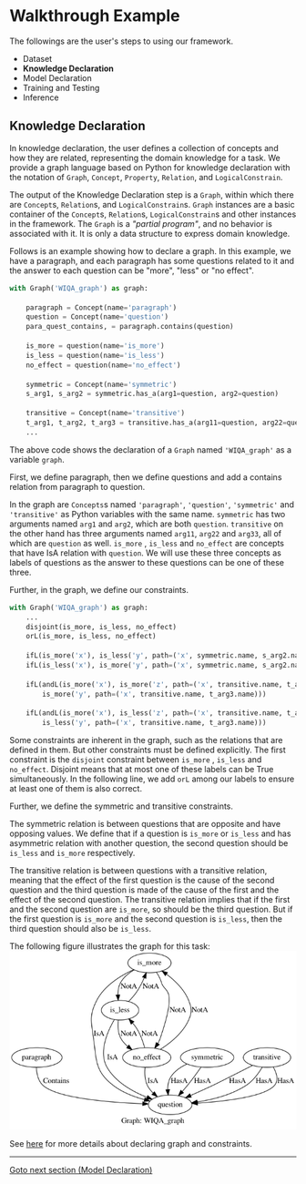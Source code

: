# Walkthrough Example

The followings are the user's steps to using our framework.

- Dataset
- **Knowledge Declaration**
- Model Declaration
- Training and Testing
- Inference

## Knowledge Declaration

In knowledge declaration, the user defines a collection of concepts and how they are related, representing the domain knowledge for a task.
We provide a graph language based on Python for knowledge declaration with the notation of `Graph`, `Concept`, `Property`, `Relation`, and `LogicalConstrain`.

The output of the Knowledge Declaration step is a `Graph`, within which there are `Concept`s, `Relation`s, and `LogicalConstrain`s. `Graph` instances are a basic container of the `Concept`s, `Relation`s, `LogicalConstrain`s and other instances in the framework. The `Graph` is a *"partial program"*, and no behavior is associated with it. It is only a data structure to express domain knowledge.


Follows is an example showing how to declare a graph. In this example, we have a paragraph, and each paragraph has some questions related to it and the answer to each question can be "more", "less" or "no effect".

```python
with Graph('WIQA_graph') as graph:

    paragraph = Concept(name='paragraph')
    question = Concept(name='question')
    para_quest_contains, = paragraph.contains(question)

    is_more = question(name='is_more')
    is_less = question(name='is_less')
    no_effect = question(name='no_effect')

    symmetric = Concept(name='symmetric')
    s_arg1, s_arg2 = symmetric.has_a(arg1=question, arg2=question)

    transitive = Concept(name='transitive')
    t_arg1, t_arg2, t_arg3 = transitive.has_a(arg11=question, arg22=question, arg33=question)
    ...

```

The above code shows the declaration of a `Graph` named `'WIQA_graph'` as a variable `graph`.

First, we define paragraph, then we define questions and add a contains relation from paragraph to question.

In the graph are `Concepts`s named `'paragraph'`, `'question'`, `'symmetric'` and `'transitive'` as Python variables with the same name. 
`symmetric` has two arguments named `arg1` and `arg2`, which are both `question`.
`transitive` on the other hand has three arguments named `arg11`, `arg22` and `arg33`, all of which are `question` as well.
`is_more` , `is_less` and `no_effect` are concepts that have IsA relation with `question`. We will use these three concepts as labels of questions as the answer to these questions can be one of these three.

Further, in the graph, we define our constraints.

```python
with Graph('WIQA_graph') as graph:
    ...
    disjoint(is_more, is_less, no_effect)
    orL(is_more, is_less, no_effect)
    
    ifL(is_more('x'), is_less('y', path=('x', symmetric.name, s_arg2.name)))
    ifL(is_less('x'), is_more('y', path=('x', symmetric.name, s_arg2.name)))

    ifL(andL(is_more('x'), is_more('z', path=('x', transitive.name, t_arg2.name))),
        is_more('y', path=('x', transitive.name, t_arg3.name)))

    ifL(andL(is_more('x'), is_less('z', path=('x', transitive.name, t_arg2.name))),
        is_less('y', path=('x', transitive.name, t_arg3.name)))
```

Some constraints are inherent in the graph, such as the relations that are defined in them. But other constraints must be defined explicitly. 
The first constraint is the `disjoint` constraint between `is_more` , `is_less` and `no_effect`. Disjoint means that at most one of these labels can be True simultaneously. In the following line, we add `orL` among our labels to ensure at least one of them is also correct.

Further, we define the symmetric and transitive constraints. 

The symmetric relation is between questions that are opposite and have opposing values. We define that if a question is `is_more` or `is_less` and has asymmetric relation with another question, the second question should be `is_less` and `is_more` respectively.

The transitive relation is between questions with a transitive relation, meaning that the effect of the first question is the cause of the second question and the third question is made of the cause of the first and the effect of the second question. The transitive relation implies that if the first and the second question are `is_more`, so should be the third question. But if the first question is `is_more` and the second question is `is_less`, then the third question should also be `is_less`.

The following figure illustrates the graph for this task:
![plot](WIQA.png)


See [here](https://github.com/HLR/DomiKnowS/blob/Doc/Main%20Components/Knowledge%20Declaration%20(Graph).md) for more details about declaring graph and constraints.

____
[Goto next section (Model Declaration)](Model%20Declaration.md)
